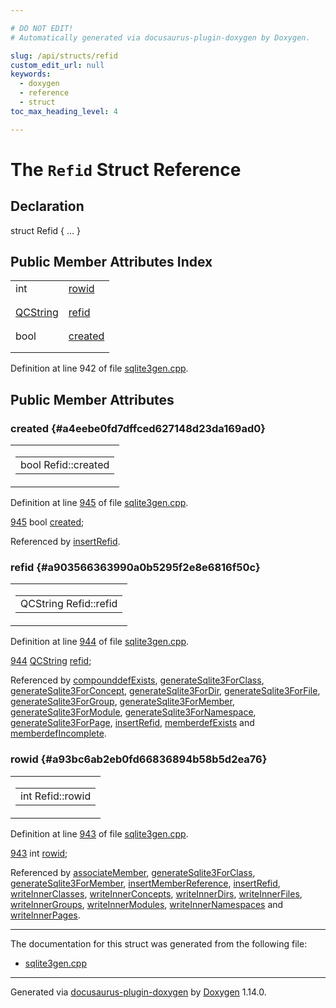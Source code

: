 ```yaml
---

# DO NOT EDIT!
# Automatically generated via docusaurus-plugin-doxygen by Doxygen.

slug: /api/structs/refid
custom_edit_url: null
keywords:
  - doxygen
  - reference
  - struct
toc_max_heading_level: 4

---
```


<div class="doxyPage">

# The `Refid` Struct Reference



## Declaration

<div class="doxyDeclaration">
struct Refid { ... }
</div>

## Public Member Attributes Index

<table class="doxyMembersIndex">

<tr class="doxyMemberIndexItem">
<td class="doxyMemberIndexItemType" align="left" valign="top">int</td>
<td class="doxyMemberIndexItemName" align="left" valign="top"><a href="#a93bc6ab2eb0fd66836894b58b5d2ea76">rowid</a></td>
</tr>
<tr class="doxyMemberIndexDescription">
<td class="doxyMemberIndexDescriptionLeft"></td>
<td class="doxyMemberIndexDescriptionRight">
</td>
</tr>
<tr class="doxyMemberIndexSeparator">
<td class="doxyMemberIndexSeparator" colspan="2"></td>
</tr>

<tr class="doxyMemberIndexItem">
<td class="doxyMemberIndexItemType" align="left" valign="top"><a href="/web-doxygen/docs/api/classes/qcstring">QCString</a></td>
<td class="doxyMemberIndexItemName" align="left" valign="top"><a href="#a903566363990a0b5295f2e8e6816f50c">refid</a></td>
</tr>
<tr class="doxyMemberIndexDescription">
<td class="doxyMemberIndexDescriptionLeft"></td>
<td class="doxyMemberIndexDescriptionRight">
</td>
</tr>
<tr class="doxyMemberIndexSeparator">
<td class="doxyMemberIndexSeparator" colspan="2"></td>
</tr>

<tr class="doxyMemberIndexItem">
<td class="doxyMemberIndexItemType" align="left" valign="top">bool</td>
<td class="doxyMemberIndexItemName" align="left" valign="top"><a href="#a4eebe0fd7dffced627148d23da169ad0">created</a></td>
</tr>
<tr class="doxyMemberIndexDescription">
<td class="doxyMemberIndexDescriptionLeft"></td>
<td class="doxyMemberIndexDescriptionRight">
</td>
</tr>
<tr class="doxyMemberIndexSeparator">
<td class="doxyMemberIndexSeparator" colspan="2"></td>
</tr>

</table>


<p>Definition at line 942 of file <a href="/web-doxygen/docs/api/files/src/sqlite3gen-cpp">sqlite3gen.cpp</a>.</p>

<div class="doxySectionDef">

## Public Member Attributes

### created {#a4eebe0fd7dffced627148d23da169ad0}

<div class="doxyMemberItem">
<div class="doxyMemberProto">
<table class="doxyMemberLabels">
<tr class="doxyMemberLabels">
<td class="doxyMemberLabelsLeft">
<table class="doxyMemberName">
<tr>
<td class="doxyMemberName">bool Refid::created</td>
</tr>
</table>
</td>
</tr>
</table>
</div>
<div class="doxyMemberDoc">


<p>Definition at line <a href="/web-doxygen/docs/api/files/src/sqlite3gen-cpp/#l00945">945</a> of file <a href="/web-doxygen/docs/api/files/src/sqlite3gen-cpp">sqlite3gen.cpp</a>.</p>

<div class="doxyProgramListing">

<div class="doxyCodeLine"><span class="doxyLineNumber"><a href="#a4eebe0fd7dffced627148d23da169ad0">945</a></span><span class="doxyLineContent"><span class="doxyHighlight">  </span><span class="doxyHighlightKeywordType">bool</span><span class="doxyHighlight"> <a href="#a4eebe0fd7dffced627148d23da169ad0">created</a>;</span></span></div>

</div>


Referenced by <a href="/web-doxygen/docs/api/files/src/sqlite3gen-cpp/#a9557f25eb205a966e712f8a709d73b5f">insertRefid</a>.
</div>
</div>

### refid {#a903566363990a0b5295f2e8e6816f50c}

<div class="doxyMemberItem">
<div class="doxyMemberProto">
<table class="doxyMemberLabels">
<tr class="doxyMemberLabels">
<td class="doxyMemberLabelsLeft">
<table class="doxyMemberName">
<tr>
<td class="doxyMemberName">QCString Refid::refid</td>
</tr>
</table>
</td>
</tr>
</table>
</div>
<div class="doxyMemberDoc">


<p>Definition at line <a href="/web-doxygen/docs/api/files/src/sqlite3gen-cpp/#l00944">944</a> of file <a href="/web-doxygen/docs/api/files/src/sqlite3gen-cpp">sqlite3gen.cpp</a>.</p>

<div class="doxyProgramListing">

<div class="doxyCodeLine"><span class="doxyLineNumber"><a href="#a903566363990a0b5295f2e8e6816f50c">944</a></span><span class="doxyLineContent"><span class="doxyHighlight">  <a href="/web-doxygen/docs/api/classes/qcstring">QCString</a> <a href="#a903566363990a0b5295f2e8e6816f50c">refid</a>;</span></span></div>

</div>


Referenced by <a href="/web-doxygen/docs/api/files/src/sqlite3gen-cpp/#a19ff8cd8130e662be4112bc914f7b50b">compounddefExists</a>, <a href="/web-doxygen/docs/api/files/src/sqlite3gen-cpp/#ac7b3f73c86e8a751ed2fd61e9d0cc2e3">generateSqlite3ForClass</a>, <a href="/web-doxygen/docs/api/files/src/sqlite3gen-cpp/#a3889d30b147517190ccd9c1ebb9ca785">generateSqlite3ForConcept</a>, <a href="/web-doxygen/docs/api/files/src/sqlite3gen-cpp/#a96d60ce1da0cc36d049c1a2bbc174178">generateSqlite3ForDir</a>, <a href="/web-doxygen/docs/api/files/src/sqlite3gen-cpp/#ae7139b08c0c942d65c6bcb8402a8b142">generateSqlite3ForFile</a>, <a href="/web-doxygen/docs/api/files/src/sqlite3gen-cpp/#a44a2f9f4ba14ceb381c325b3438febd8">generateSqlite3ForGroup</a>, <a href="/web-doxygen/docs/api/files/src/sqlite3gen-cpp/#ae37a1510e5c7b3f007b41d8f8c152e9f">generateSqlite3ForMember</a>, <a href="/web-doxygen/docs/api/files/src/sqlite3gen-cpp/#a2b0628c4001ddb19730a764b29b0be44">generateSqlite3ForModule</a>, <a href="/web-doxygen/docs/api/files/src/sqlite3gen-cpp/#ad5597180db00f8bb26d51d9b3b409241">generateSqlite3ForNamespace</a>, <a href="/web-doxygen/docs/api/files/src/sqlite3gen-cpp/#aeb4c1aeb9fc32917845d0d05a52cb478">generateSqlite3ForPage</a>, <a href="/web-doxygen/docs/api/files/src/sqlite3gen-cpp/#a9557f25eb205a966e712f8a709d73b5f">insertRefid</a>, <a href="/web-doxygen/docs/api/files/src/sqlite3gen-cpp/#a06d5fa6f8acbfef6705314884b6e6800">memberdefExists</a> and <a href="/web-doxygen/docs/api/files/src/sqlite3gen-cpp/#a2a696974b4a7902e4137be55d5337d20">memberdefIncomplete</a>.
</div>
</div>

### rowid {#a93bc6ab2eb0fd66836894b58b5d2ea76}

<div class="doxyMemberItem">
<div class="doxyMemberProto">
<table class="doxyMemberLabels">
<tr class="doxyMemberLabels">
<td class="doxyMemberLabelsLeft">
<table class="doxyMemberName">
<tr>
<td class="doxyMemberName">int Refid::rowid</td>
</tr>
</table>
</td>
</tr>
</table>
</div>
<div class="doxyMemberDoc">


<p>Definition at line <a href="/web-doxygen/docs/api/files/src/sqlite3gen-cpp/#l00943">943</a> of file <a href="/web-doxygen/docs/api/files/src/sqlite3gen-cpp">sqlite3gen.cpp</a>.</p>

<div class="doxyProgramListing">

<div class="doxyCodeLine"><span class="doxyLineNumber"><a href="#a93bc6ab2eb0fd66836894b58b5d2ea76">943</a></span><span class="doxyLineContent"><span class="doxyHighlight">  </span><span class="doxyHighlightKeywordType">int</span><span class="doxyHighlight"> <a href="#a93bc6ab2eb0fd66836894b58b5d2ea76">rowid</a>;</span></span></div>

</div>


Referenced by <a href="/web-doxygen/docs/api/files/src/sqlite3gen-cpp/#affa42bdf0b91c838fe0215b4e6afb7b5">associateMember</a>, <a href="/web-doxygen/docs/api/files/src/sqlite3gen-cpp/#ac7b3f73c86e8a751ed2fd61e9d0cc2e3">generateSqlite3ForClass</a>, <a href="/web-doxygen/docs/api/files/src/sqlite3gen-cpp/#ae37a1510e5c7b3f007b41d8f8c152e9f">generateSqlite3ForMember</a>, <a href="/web-doxygen/docs/api/files/src/sqlite3gen-cpp/#a204b468b29a5d8ae8cf305cc08766eb7">insertMemberReference</a>, <a href="/web-doxygen/docs/api/files/src/sqlite3gen-cpp/#a9557f25eb205a966e712f8a709d73b5f">insertRefid</a>, <a href="/web-doxygen/docs/api/files/src/sqlite3gen-cpp/#a3b94451a3cd1a0d6cc44e2a9a2118481">writeInnerClasses</a>, <a href="/web-doxygen/docs/api/files/src/sqlite3gen-cpp/#a46ef1ad7fcb0bd63228beb9a14e7f4bd">writeInnerConcepts</a>, <a href="/web-doxygen/docs/api/files/src/sqlite3gen-cpp/#ad1e096e657dc0a4918d8ad80ffa233a8">writeInnerDirs</a>, <a href="/web-doxygen/docs/api/files/src/sqlite3gen-cpp/#a9e4b392824ade3c727f39d6717bdc97f">writeInnerFiles</a>, <a href="/web-doxygen/docs/api/files/src/sqlite3gen-cpp/#a472ea2a1d309024f061e7d48d1dd3839">writeInnerGroups</a>, <a href="/web-doxygen/docs/api/files/src/sqlite3gen-cpp/#a68dad0e13a83b4eb9046a6e6588a855f">writeInnerModules</a>, <a href="/web-doxygen/docs/api/files/src/sqlite3gen-cpp/#a597b4509789d2af90e78fe008fa832ab">writeInnerNamespaces</a> and <a href="/web-doxygen/docs/api/files/src/sqlite3gen-cpp/#a4b9d2814806d6388bddc5f4c141d8fbf">writeInnerPages</a>.
</div>
</div>

</div>

<hr/>

<p>The documentation for this struct was generated from the following file:</p>

<ul>
<li><a href="/web-doxygen/docs/api/files/src/sqlite3gen-cpp">sqlite3gen.cpp</a></li>
</ul>

<hr/>

<p class="doxyGeneratedBy">Generated via <a href="https://github.com/xpack/docusaurus-plugin-doxygen">docusaurus-plugin-doxygen</a> by <a href="https://www.doxygen.nl">Doxygen</a> 1.14.0.</p>

</div>
